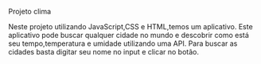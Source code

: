 Projeto clima

Neste projeto utilizando JavaScript,CSS e HTML,temos um aplicativo.
Este aplicativo pode buscar qualquer cidade no mundo e
descobrir como está seu tempo,temperatura e umidade utilizando uma API. Para buscar as cidades basta digitar seu nome no input e clicar no botão.
